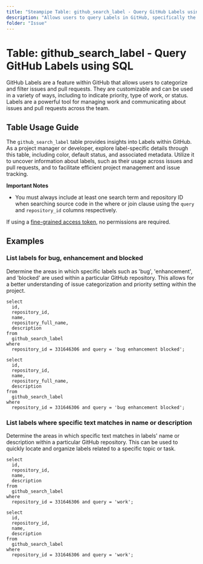 ```yaml
---
title: "Steampipe Table: github_search_label - Query GitHub Labels using SQL"
description: "Allows users to query Labels in GitHub, specifically the metadata and details of labels that exist within a repository."
folder: "Issue"
---
```


# Table: github_search_label - Query GitHub Labels using SQL

GitHub Labels are a feature within GitHub that allows users to categorize and filter issues and pull requests. They are customizable and can be used in a variety of ways, including to indicate priority, type of work, or status. Labels are a powerful tool for managing work and communicating about issues and pull requests across the team.

## Table Usage Guide

The `github_search_label` table provides insights into Labels within GitHub. As a project manager or developer, explore label-specific details through this table, including color, default status, and associated metadata. Utilize it to uncover information about labels, such as their usage across issues and pull requests, and to facilitate efficient project management and issue tracking.

**Important Notes**
- You must always include at least one search term and repository ID when searching source code in the where or join clause using the `query` and `repository_id` columns respectively.

If using a [fine-grained access token](https://docs.github.com/en/authentication/keeping-your-account-and-data-secure/managing-your-personal-access-tokens#creating-a-fine-grained-personal-access-token), no permissions are required.

## Examples

### List labels for bug, enhancement and blocked
Determine the areas in which specific labels such as 'bug', 'enhancement', and 'blocked' are used within a particular GitHub repository. This allows for a better understanding of issue categorization and priority setting within the project.

```sql+postgres
select
  id,
  repository_id,
  name,
  repository_full_name,
  description
from
  github_search_label
where
  repository_id = 331646306 and query = 'bug enhancement blocked';
```

```sql+sqlite
select
  id,
  repository_id,
  name,
  repository_full_name,
  description
from
  github_search_label
where
  repository_id = 331646306 and query = 'bug enhancement blocked';
```

### List labels where specific text matches in name or description
Determine the areas in which specific text matches in labels' name or description within a particular GitHub repository. This can be used to quickly locate and organize labels related to a specific topic or task.

```sql+postgres
select
  id,
  repository_id,
  name,
  description
from
  github_search_label
where
  repository_id = 331646306 and query = 'work';
```

```sql+sqlite
select
  id,
  repository_id,
  name,
  description
from
  github_search_label
where
  repository_id = 331646306 and query = 'work';
```